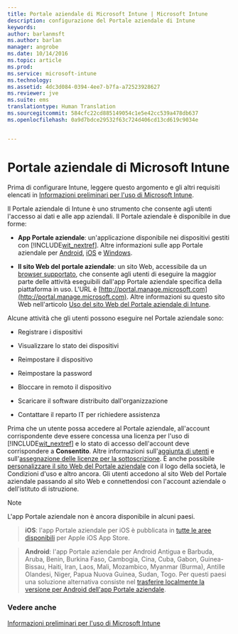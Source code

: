 ```yaml
---
title: Portale aziendale di Microsoft Intune | Microsoft Intune
description: configurazione del Portale aziendale di Intune
keywords: 
author: barlanmsft
ms.author: barlan
manager: angrobe
ms.date: 10/14/2016
ms.topic: article
ms.prod: 
ms.service: microsoft-intune
ms.technology: 
ms.assetid: 4dc3d084-0394-4ee7-b7fa-a72523928627
ms.reviewer: jve
ms.suite: ems
translationtype: Human Translation
ms.sourcegitcommit: 584cfc22cd885149054c1e5e42cc539a478db637
ms.openlocfilehash: 0a9d7bdce29532f63c724d406cd13cd619c9034e


---
```


# Portale aziendale di Microsoft Intune

Prima di configurare Intune, leggere questo argomento e gli altri requisiti elencati in [Informazioni preliminari per l'uso di Microsoft Intune](what-to-know-before-you-start-microsoft-intune.md).

Il Portale aziendale di Intune è uno strumento che consente agli utenti l'accesso ai dati e alle app aziendali. Il Portale aziendale è disponibile in due forme:

-   **App Portale aziendale**: un'applicazione disponibile nei dispositivi gestiti con [!INCLUDE[wit_nextref](../includes/wit_nextref_md.md)]. Altre informazioni sulle app Portale aziendale per [Android](/Intune/EndUser/using-your-android-device-with-intune), [iOS](/Intune/EndUser/using-your-ios-or-mac-os-x-device-with-intune) e [Windows](/Intune/EndUser/using-your-windows-device-with-intune).


- **Il sito Web del portale aziendale**: un sito Web, accessibile da un [browser supportato](supported-web-browsers.md), che consente agli utenti di eseguire la maggior parte delle attività eseguibili dall'app Portale aziendale specifica della piattaforma in uso. L'URL è [http://portal.manage.microsoft.com](http://portal.manage.microsoft.com). Altre informazioni su questo sito Web nell'articolo [Uso del sito Web del Portale aziendale di Intune](/Intune/EndUser/using-the-intune-company-portal-website).

Alcune attività che gli utenti possono eseguire nel Portale aziendale sono:

-   Registrare i dispositivi

-   Visualizzare lo stato dei dispositivi

-   Reimpostare il dispositivo

-   Reimpostare la password

-   Bloccare in remoto il dispositivo

-   Scaricare il software distribuito dall'organizzazione

-   Contattare il reparto IT per richiedere assistenza

Prima che un utente possa accedere al Portale aziendale, all'account corrispondente deve essere concessa una licenza per l'uso di [!INCLUDE[wit_nextref](../includes/wit_nextref_md.md)] e lo stato di accesso dell'account deve corrispondere a **Consentito**. Altre informazioni sull'[aggiunta di utenti](start-with-a-paid-subscription-to-microsoft-intune-step-3.md) e sull'[assegnazione delle licenze per la sottoscrizione](start-with-a-paid-subscription-to-microsoft-intune-step-4.md). È anche possibile [personalizzare il sito Web del Portale aziendale](start-with-a-paid-subscription-to-microsoft-intune-step-7.md) con il logo della società, le Condizioni d'uso e altro ancora. Gli utenti accedono al sito Web del Portale aziendale passando al sito Web e connettendosi con l'account aziendale o dell'istituto di istruzione.

> [!NOTE]
> L'app Portale aziendale non è ancora disponibile in alcuni paesi.

> __iOS__: l'app Portale aziendale per iOS è pubblicata in [tutte le aree disponibili](https://go.microsoft.com/fwlink/?linkid=831284) per Apple iOS App Store.

> __Android__: l'app Portale aziendale per Android Antigua e Barbuda, Aruba, Benin, Burkina Faso, Cambogia, Cina, Cuba, Gabon, Guinea-Bissau, Haiti, Iran, Laos, Mali, Mozambico, Myanmar (Burma), Antille Olandesi, Niger, Papua Nuova Guinea, Sudan, Togo. Per questi paesi una soluzione alternativa consiste nel [trasferire localmente la versione per Android dell'app Portale aziendale](https://www.microsoft.com/en-us/download/details.aspx?id=49140).  

### Vedere anche
[Informazioni preliminari per l'uso di Microsoft Intune](what-to-know-before-you-start-microsoft-intune.md)



<!--HONumber=Oct16_HO3-->


